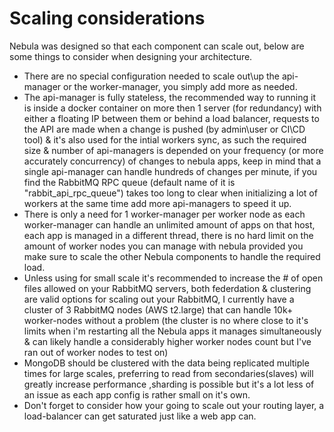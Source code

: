 # Scaling considerations

Nebula was designed so that each component can scale out, below are some things to consider when designing your architecture.

* There are no special configuration needed to scale out\up the api-manager or the worker-manager, you simply add more as needed.
* The api-manager is fully stateless, the recommended way to running it is inside a docker container on more then 1 server (for redundancy) with either a floating IP between them or behind a load balancer, requests to the API are made when a change is pushed (by admin\user or CI\CD tool) & it's also used for the intial workers sync, as such the required size & number of api-managers is depended on your frequency (or more accurately concurrency) of changes to nebula apps, keep in mind that a single api-manager can handle hundreds of changes per minute, if you find the RabbitMQ RPC queue (default name of it is "rabbit_api_rpc_queue") takes too long to clear when initializing a lot of workers at the same time add more api-managers to speed it up.
* There is only a need for 1 worker-manager per worker node as each worker-manager can handle an unlimited amount of apps on that host, each app is managed in a different thread, there is no hard limit on the amount of worker nodes you can manage with nebula provided you make sure to scale the other Nebula components to handle the required load.
* Unless using for small scale it's recommended to increase the # of open files allowed on your RabbitMQ servers, both federdation & clustering are valid options for scaling out your RabbitMQ, I currently have a cluster of 3 RabbitMQ nodes (AWS t2.large) that can handle 10k+ worker-nodes without a problem (the cluster is no where close to it's limits when i'm restarting all the Nebula apps it manages simultaneously & can likely handle a considerably higher worker nodes count but I've ran out of worker nodes to test on)
* MongoDB should be clustered with the data being replicated multiple times for large scales, preferring to read from secondaries(slaves) will greatly increase performance ,sharding is possible but it's a lot less of an issue as each app config is rather small on it's own.
* Don't forget to consider how your going to scale out your routing layer, a load-balancer can get saturated just like a web app can.